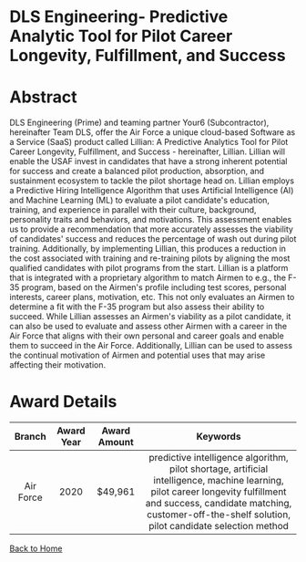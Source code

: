 
DLS Engineering- Predictive Analytic Tool for Pilot Career Longevity, Fulfillment, and Success
==============================================================================================

# Abstract


DLS Engineering (Prime) and teaming partner Your6 (Subcontractor), hereinafter Team DLS, offer the Air Force a unique cloud-based Software as a Service (SaaS) product called Lillian: A Predictive Analytics Tool for Pilot Career Longevity, Fulfillment, and Success - hereinafter, Lillian. Lillian will enable the USAF invest in candidates that have a strong inherent potential for success and create a balanced pilot production, absorption, and sustainment ecosystem to tackle the pilot shortage head on. Lillian employs a Predictive Hiring Intelligence Algorithm that uses Artificial Intelligence (AI) and Machine Learning (ML) to evaluate a pilot candidate's education, training, and experience in parallel with their culture, background, personality traits and behaviors, and motivations. This assessment enables us to provide a recommendation that more accurately assesses the viability of candidates' success and reduces the percentage of wash out during pilot training. Additionally, by implementing Lillian, this produces a reduction in the cost associated with training and re-training pilots by aligning the most qualified candidates with pilot programs from the start. Lillian is a platform that is integrated with a proprietary algorithm to match Airmen to e.g., the F-35 program, based on the Airmen's profile including test scores, personal interests, career plans, motivation, etc. This not only evaluates an Airmen to determine a fit with the F-35 program but also assess their ability to succeed. While Lillian assesses an Airmen's viability as a pilot candidate, it can also be used to evaluate and assess other Airmen with a career in the Air Force that aligns with their own personal and career goals and enable them to succeed in the Air Force. Additionally, Lillian can be used to assess the continual motivation of Airmen and potential uses that may arise affecting their motivation.   

# Award Details

|Branch|Award Year|Award Amount|Keywords|
| :---: | :---: | :---: | :---: |
|Air Force|2020|$49,961|predictive intelligence algorithm, pilot shortage, artificial intelligence, machine learning, pilot career longevity fulfillment and success, candidate matching, customer-off-the-shelf solution, pilot candidate selection method|
  
  


[Back to Home](https://github.com/chrischow/dod_sbir_awards#1714)